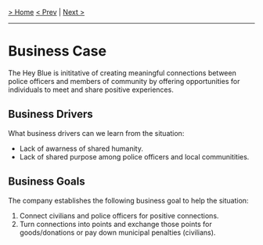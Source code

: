 [> Home](../../README.md)
[< Prev](../../README.md)  |  [Next >](../Stakeholder%20Concerns/README.md)

---

# Business Case

The Hey Blue is inititative of creating meaningful connections between police officers and members of community by offering opportunities for individuals to meet and share positive experiences.

## Business Drivers

What business drivers can we learn from the situation:

- Lack of awarness of shared humanity.
- Lack of shared purpose among police officers and local communitities.

## Business Goals

The company establishes the following business goal to help the situation:

1. Connect civilians and police officers for positive connections.
2. Turn connections into points and exchange those points for goods/donations or pay down municipal penalties (civilians).
